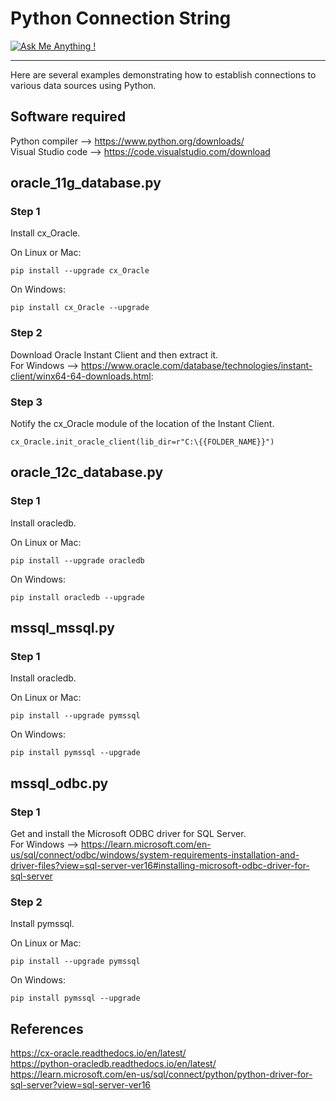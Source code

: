 # Python Connection String
[![Ask Me Anything !](https://img.shields.io/badge/Ask%20me-anything-1abc9c.svg)](https://GitHub.com/Naereen/ama)
________________________

 Here are several examples demonstrating how to establish connections to various data sources using Python.

## Software required
Python compiler --> https://www.python.org/downloads/  
Visual Studio code --> https://code.visualstudio.com/download  

## oracle_11g_database.py

### Step 1
Install cx_Oracle.  
  
  On Linux or Mac:  
    
    pip install --upgrade cx_Oracle

  On Windows:  

    pip install cx_Oracle --upgrade

### Step 2
Download Oracle Instant Client and then extract it.  
For Windows --> https://www.oracle.com/database/technologies/instant-client/winx64-64-downloads.html:

  
### Step 3
Notify the cx_Oracle module of the location of the Instant Client.

    cx_Oracle.init_oracle_client(lib_dir=r"C:\{{FOLDER_NAME}}")

## oracle_12c_database.py

### Step 1
Install oracledb.  
  
  On Linux or Mac:  
    
    pip install --upgrade oracledb

  On Windows:  

    pip install oracledb --upgrade

## mssql_mssql.py

### Step 1
Install oracledb.  
  
  On Linux or Mac:  
    
    pip install --upgrade pymssql

  On Windows:  

    pip install pymssql --upgrade

## mssql_odbc.py

### Step 1
Get and install the Microsoft ODBC driver for SQL Server.  
For Windows --> https://learn.microsoft.com/en-us/sql/connect/odbc/windows/system-requirements-installation-and-driver-files?view=sql-server-ver16#installing-microsoft-odbc-driver-for-sql-server
  
### Step 2
Install pymssql.  
  
  On Linux or Mac:  
    
    pip install --upgrade pymssql

  On Windows:  

    pip install pymssql --upgrade

## References
https://cx-oracle.readthedocs.io/en/latest/  
https://python-oracledb.readthedocs.io/en/latest/  
https://learn.microsoft.com/en-us/sql/connect/python/python-driver-for-sql-server?view=sql-server-ver16  
